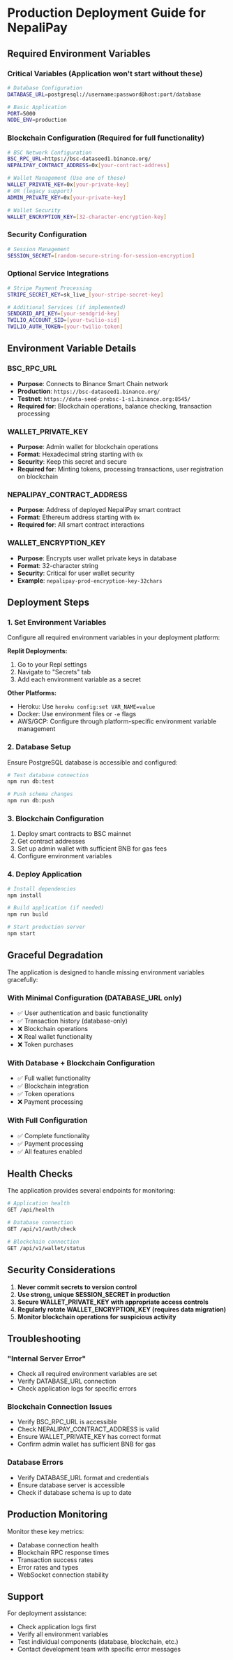 # Production Deployment Guide for NepaliPay

## Required Environment Variables

### Critical Variables (Application won't start without these)
```bash
# Database Configuration
DATABASE_URL=postgresql://username:password@host:port/database

# Basic Application
PORT=5000
NODE_ENV=production
```

### Blockchain Configuration (Required for full functionality)
```bash
# BSC Network Configuration
BSC_RPC_URL=https://bsc-dataseed1.binance.org/
NEPALIPAY_CONTRACT_ADDRESS=0x[your-contract-address]

# Wallet Management (Use one of these)
WALLET_PRIVATE_KEY=0x[your-private-key]
# OR (legacy support)
ADMIN_PRIVATE_KEY=0x[your-private-key]

# Wallet Security
WALLET_ENCRYPTION_KEY=[32-character-encryption-key]
```

### Security Configuration
```bash
# Session Management
SESSION_SECRET=[random-secure-string-for-session-encryption]
```

### Optional Service Integrations
```bash
# Stripe Payment Processing
STRIPE_SECRET_KEY=sk_live_[your-stripe-secret-key]

# Additional Services (if implemented)
SENDGRID_API_KEY=[your-sendgrid-key]
TWILIO_ACCOUNT_SID=[your-twilio-sid]
TWILIO_AUTH_TOKEN=[your-twilio-token]
```

## Environment Variable Details

### BSC_RPC_URL
- **Purpose**: Connects to Binance Smart Chain network
- **Production**: `https://bsc-dataseed1.binance.org/`
- **Testnet**: `https://data-seed-prebsc-1-s1.binance.org:8545/`
- **Required for**: Blockchain operations, balance checking, transaction processing

### WALLET_PRIVATE_KEY
- **Purpose**: Admin wallet for blockchain operations
- **Format**: Hexadecimal string starting with `0x`
- **Security**: Keep this secret and secure
- **Required for**: Minting tokens, processing transactions, user registration on blockchain

### NEPALIPAY_CONTRACT_ADDRESS
- **Purpose**: Address of deployed NepaliPay smart contract
- **Format**: Ethereum address starting with `0x`
- **Required for**: All smart contract interactions

### WALLET_ENCRYPTION_KEY
- **Purpose**: Encrypts user wallet private keys in database
- **Format**: 32-character string
- **Security**: Critical for user wallet security
- **Example**: `nepalipay-prod-encryption-key-32chars`

## Deployment Steps

### 1. Set Environment Variables
Configure all required environment variables in your deployment platform:

**Replit Deployments:**
1. Go to your Repl settings
2. Navigate to "Secrets" tab
3. Add each environment variable as a secret

**Other Platforms:**
- Heroku: Use `heroku config:set VAR_NAME=value`
- Docker: Use environment files or `-e` flags
- AWS/GCP: Configure through platform-specific environment variable management

### 2. Database Setup
Ensure PostgreSQL database is accessible and configured:
```bash
# Test database connection
npm run db:test

# Push schema changes
npm run db:push
```

### 3. Blockchain Configuration
1. Deploy smart contracts to BSC mainnet
2. Get contract addresses
3. Set up admin wallet with sufficient BNB for gas fees
4. Configure environment variables

### 4. Deploy Application
```bash
# Install dependencies
npm install

# Build application (if needed)
npm run build

# Start production server
npm start
```

## Graceful Degradation

The application is designed to handle missing environment variables gracefully:

### With Minimal Configuration (DATABASE_URL only)
- ✅ User authentication and basic functionality
- ✅ Transaction history (database-only)
- ❌ Blockchain operations
- ❌ Real wallet functionality
- ❌ Token purchases

### With Database + Blockchain Configuration
- ✅ Full wallet functionality
- ✅ Blockchain integration
- ✅ Token operations
- ❌ Payment processing

### With Full Configuration
- ✅ Complete functionality
- ✅ Payment processing
- ✅ All features enabled

## Health Checks

The application provides several endpoints for monitoring:

```bash
# Application health
GET /api/health

# Database connection
GET /api/v1/auth/check

# Blockchain connection
GET /api/v1/wallet/status
```

## Security Considerations

1. **Never commit secrets to version control**
2. **Use strong, unique SESSION_SECRET in production**
3. **Secure WALLET_PRIVATE_KEY with appropriate access controls**
4. **Regularly rotate WALLET_ENCRYPTION_KEY (requires data migration)**
5. **Monitor blockchain operations for suspicious activity**

## Troubleshooting

### "Internal Server Error"
- Check all required environment variables are set
- Verify DATABASE_URL connection
- Check application logs for specific errors

### Blockchain Connection Issues
- Verify BSC_RPC_URL is accessible
- Check NEPALIPAY_CONTRACT_ADDRESS is valid
- Ensure WALLET_PRIVATE_KEY has correct format
- Confirm admin wallet has sufficient BNB for gas

### Database Errors
- Verify DATABASE_URL format and credentials
- Ensure database server is accessible
- Check if database schema is up to date

## Production Monitoring

Monitor these key metrics:
- Database connection health
- Blockchain RPC response times
- Transaction success rates
- Error rates and types
- WebSocket connection stability

## Support

For deployment assistance:
- Check application logs first
- Verify all environment variables
- Test individual components (database, blockchain, etc.)
- Contact development team with specific error messages